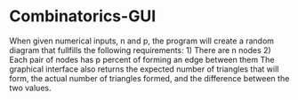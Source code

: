 # Combinatorics-GUI
When given numerical inputs, n and p, the program will create a random diagram that fullfills the following requirements:
				1) There are n nodes
				2) Each pair of nodes has p percent of forming an edge between them
The graphical interface also returns the expected number of triangles that will form, the actual number of triangles formed, and the difference between the two values.
